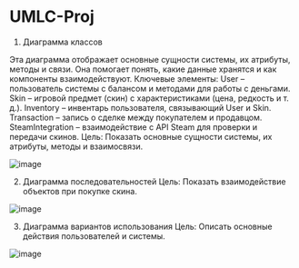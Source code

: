 # UMLC-Proj


1. Диаграмма классов
   
Эта диаграмма отображает основные сущности системы, их атрибуты, методы и связи. Она помогает понять, какие данные хранятся и как компоненты взаимодействуют.
Ключевые элементы:
User – пользователь системы с балансом и методами для работы с деньгами.
Skin – игровой предмет (скин) с характеристиками (цена, редкость и т. д.).
Inventory – инвентарь пользователя, связывающий User и Skin.
Transaction – запись о сделке между покупателем и продавцом.
SteamIntegration – взаимодействие с API Steam для проверки и передачи скинов.
Цель: Показать основные сущности системы, их атрибуты, методы и взаимосвязи.

![image](https://github.com/user-attachments/assets/19d8e875-0518-4e79-9a28-805b4de57f62)


2. Диаграмма последовательностей
Цель: Показать взаимодействие объектов при покупке скина.

![image](https://github.com/user-attachments/assets/1cefa763-0ce8-417d-937a-e42ec41df3f5)


3. Диаграмма вариантов использования
Цель: Описать основные действия пользователей и системы.

![image](https://github.com/user-attachments/assets/912296d5-a964-4d2d-9e59-a36fafa8dddb)


